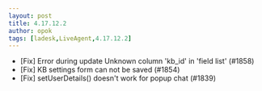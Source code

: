 ```yaml
---
layout: post
title: 4.17.12.2
author: opok
tags: [ladesk,LiveAgent,4.17.12.2]
---
```


- [Fix] Error during update Unknown column 'kb_id' in 'field list' (#1858)
- [Fix] KB settings form can not be saved (#1854)
- [Fix] setUserDetails() doesn't work for popup chat (#1839)
